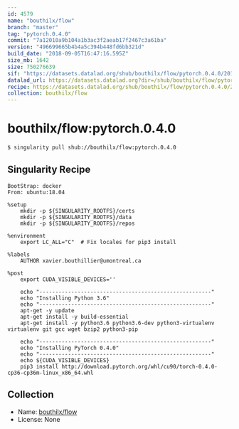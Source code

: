 ```yaml
---
id: 4579
name: "bouthilx/flow"
branch: "master"
tag: "pytorch.0.4.0"
commit: "7a12010a9b104a1b3ac3f2aeab17f2467c3a61ba"
version: "496699665b4b4a5c394b448fd6bb321d"
build_date: "2018-09-05T16:47:16.595Z"
size_mb: 1642
size: 750276639
sif: "https://datasets.datalad.org/shub/bouthilx/flow/pytorch.0.4.0/2018-09-05-7a12010a-49669966/496699665b4b4a5c394b448fd6bb321d.simg"
datalad_url: https://datasets.datalad.org?dir=/shub/bouthilx/flow/pytorch.0.4.0/2018-09-05-7a12010a-49669966/
recipe: https://datasets.datalad.org/shub/bouthilx/flow/pytorch.0.4.0/2018-09-05-7a12010a-49669966/Singularity
collection: bouthilx/flow
---
```


# bouthilx/flow:pytorch.0.4.0

```bash
$ singularity pull shub://bouthilx/flow:pytorch.0.4.0
```

## Singularity Recipe

```singularity
BootStrap: docker
From: ubuntu:18.04

%setup
    mkdir -p ${SINGULARITY_ROOTFS}/certs
    mkdir -p ${SINGULARITY_ROOTFS}/data
    mkdir -p ${SINGULARITY_ROOTFS}/repos

%environment
	export LC_ALL="C"  # Fix locales for pip3 install

%labels
    AUTHOR xavier.bouthillier@umontreal.ca

%post
    export CUDA_VISIBLE_DEVICES=''

    echo "------------------------------------------------------"
    echo "Installing Python 3.6"
    echo "------------------------------------------------------"
    apt-get -y update
    apt-get install -y build-essential
    apt-get install -y python3.6 python3.6-dev python3-virtualenv virtualenv git gcc wget bzip2 python3-pip

    echo "------------------------------------------------------"
    echo "Installing PyTorch 0.4.0"
    echo "------------------------------------------------------"
    echo ${CUDA_VISIBLE_DEVICES}
    pip3 install http://download.pytorch.org/whl/cu90/torch-0.4.0-cp36-cp36m-linux_x86_64.whl
```

## Collection

 - Name: [bouthilx/flow](https://github.com/bouthilx/flow)
 - License: None

